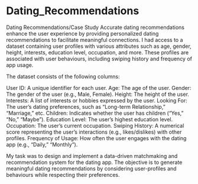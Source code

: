 # Dating_Recommendations
Dating Recommendations/Case Study
Accurate dating recommendations enhance the user experience by providing personalized dating recommendations to facilitate meaningful connections. I had access to a dataset containing user profiles with various attributes such as age, gender, height, interests, education level, occupation, and more. These profiles are associated with user behaviours, including swiping history and frequency of app usage.

The dataset consists of the following columns:

User ID: A unique identifier for each user.
Age: The age of the user.
Gender: The gender of the user (e.g., Male, Female).
Height: The height of the user.
Interests: A list of interests or hobbies expressed by the user.
Looking For: The user’s dating preferences, such as “Long-term Relationship,” “Marriage,” etc.
Children: Indicates whether the user has children (“Yes,” “No,” “Maybe”).
Education Level: The user’s highest education level.
Occupation: The user’s current occupation.
Swiping History: A numerical score representing the user’s interactions (e.g., likes/dislikes) with other profiles.
Frequency of Usage: How often the user engages with the dating app (e.g., “Daily,” “Monthly”).

My task was to design and implement a data-driven matchmaking and recommendation system for the dating app. The objective is to generate meaningful dating recommendations by considering user-profiles and behaviours while respecting their preferences.
